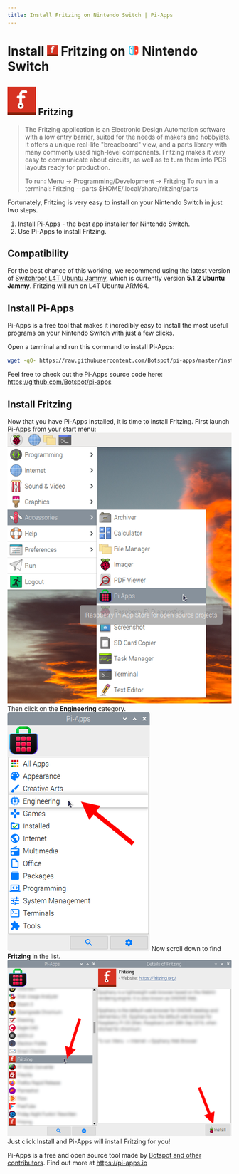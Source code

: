 ```yaml
---
title: Install Fritzing on Nintendo Switch | Pi-Apps
---
```

<div class="simple-install-content content">

# Install <img src="/img/app-icons/Fritzing/icon-64.png" height=24> Fritzing on <img src=/img/other-icons/switch-icon.svg height=24> Nintendo Switch

## <img src="/img/app-icons/Fritzing/icon-64.png"> Fritzing
> The Fritzing application is an Electronic Design Automation software with a low entry barrier, suited for the needs of makers and hobbyists.
> It offers a unique real-life "breadboard" view, and a parts library with many commonly used high-level components. Fritzing makes it very easy to communicate about circuits, as well as to turn them into PCB layouts ready for production. 
> 
> To run: Menu -> Programming/Development -> Fritzing
> To run in a terminal: Fritzing --parts $HOME/.local/share/fritzing/parts

Fortunately, Fritzing is very easy to install on your Nintendo Switch in just two steps.
1. Install Pi-Apps - the best app installer for Nintendo Switch.
2. Use Pi-Apps to install Fritzing.
</div>
<div class="simple-install-content content">

## Compatibility
For the best chance of this working, we recommend using the latest version of [Switchroot L4T Ubuntu Jammy](https://wiki.switchroot.org/wiki/linux/l4t-ubuntu-jammy-installation-guide), which is currently version **5.1.2 Ubuntu Jammy**.
Fritzing will run on L4T Ubuntu ARM64.
</div>
<div class="simple-install-content content">

## Install Pi-Apps

Pi-Apps is a free tool that makes it incredibly easy to install the most useful programs on your Nintendo Switch with just a few clicks.

Open a terminal and run this command to install Pi-Apps:
```bash
wget -qO- https://raw.githubusercontent.com/Botspot/pi-apps/master/install | bash
```
Feel free to check out the Pi-Apps source code here: https://github.com/Botspot/pi-apps
</div>
<div class="simple-install-content content">

## Install Fritzing

Now that you have Pi-Apps installed, it is time to install Fritzing.
First launch Pi-Apps from your start menu:
<img src="/img/start-menu.png">
Then click on the <b>Engineering</b> category.
<img src="/img/category-selections/Engineering.png">
Now scroll down to find <b>Fritzing</b> in the list.
<img src="/img/app-icons/Fritzing/app-selection.png">
Just click Install and Pi-Apps will install Fritzing for you!
</div>
<div class="simple-install-content content">

Pi-Apps is a free and open source tool made by [Botspot and other contributors](/about/#contributors). Find out more at https://pi-apps.io
</div>
